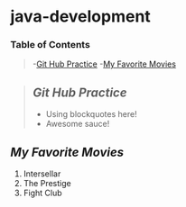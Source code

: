 # **java-development**

### Table of Contents
> -[Git Hub Practice](#git-hub-practice)
> -[My Favorite Movies](#my-favorite-movies)

> ## ***Git Hub Practice***
>
> - Using blockquotes here!
> - Awesome sauce!
>

## *My Favorite Movies*
1. Intersellar
2. The Prestige
3. Fight Club

